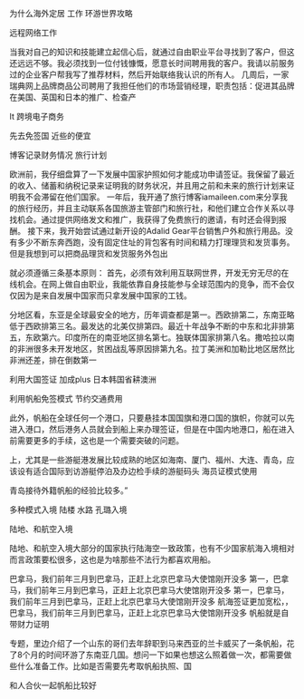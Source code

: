 为什么海外定居 工作 环游世界攻略


远程网络工作

当我对自己的知识和技能建立起信心后，就通过自由职业平台寻找到了客户，但这还远远不够。我必须找到一位付钱慷慨，愿意长时间聘用我的客户。我请以前服务过的企业客户帮我写了推荐材料，然后开始联络我认识的所有人。
几周后，一家瑞典网上品牌商品公司聘用了我担任他们的市场营销经理，职责包括：促进其品牌在美国、英国和日本的推广、检查产

It 跨境电子商务


先去免签国  近些的便宜

博客记录财务情况  旅行计划


欧洲前，我仔细盘算了一下发展中国家护照如何才能成功申请签证。我保留了最近的收入、储蓄和纳税记录来证明我的财务状况，并且用之前和未来的旅行计划来证明我不会滞留在他们国家。
一年后，我开通了旅行博客iamaileen.com来分享我的旅行经历，并且主动联系各国旅游主管部门和旅行社，和他们建立合作关系以寻找机会。通过提供网络发文和推广，我获得了免费旅行的邀请，有时还会得到报酬。
接下来，我开始尝试通过新开设的Adalid Gear平台销售户外和旅行用品。没有多少不断东奔西跑，没有固定住址的背包客有时间和精力打理理货和发货事务。但是我想到可以把商品理货和发货服务外包出



就必须遵循三条基本原则：
首先，必须有效利用互联网世界，开发无穷无尽的在线机会。在网上做自由职业，我能依靠自身技能参与全球范围内的竞争，而不会仅仅因为是来自发展中国家而只拿发展中国家的工钱。



分地区看，东亚是全球最安全的地方，历年调查都是第一。西欧排第二，东南亚略低于西欧排第三名。最发达的北美仅排第四。最近十年战争不断的中东和北非排第五，东欧第六。印度所在的南亚地区排名第七。独联体国家排第八名。撒哈拉以南的非洲很多未开发地区，贫困战乱等原因排第九名。拉丁美洲和加勒比地区居然比非洲还差，排在倒数第一

利用大国签证 加成plus 日本韩国省耕澳洲

利用帆船免签模式  节约交通费用

此外，帆船在全球任何一个港口，只要悬挂本国国旗和港口国的旗帜，你就可以先进入港口，然后港务人员就会到船上来办理签证，但是在中国内地港口，船在进入前需要更多的手续，这也是一个需要突破的问题。

上，尤其是一些游艇港发展比较成熟的地区如海南、厦门、福州、大连、青岛，应该设有适合国际到访游艇停泊及办边检手续的游艇码头
海员证模式使用

青岛接待外籍帆船的经验比较多。”



多种模式入境 陆楼 水路 孔璐入境

陆地、和航空入境

陆地、和航空入境大部分的国家执行陆海空一致政策，也有不少国家航海入境相对而言政策要松很多，这也是为啥那些不法行为都喜欢用船。


巴拿马，我们前年三月到巴拿马，正赶上北京巴拿马大使馆刚开没多
第一，巴拿马，我们前年三月到巴拿马，正赶上北京巴拿马大使馆刚开没多
第一，巴拿马，我们前年三月到巴拿马，正赶上北京巴拿马大使馆刚开没多
航海签证更加宽松，，
巴拿马，我们前年三月到巴拿马，正赶上北京巴拿马大使馆刚开没多
帆船就是自带财力证明

专题，里边介绍了一个山东的哥们去年辞职到马来西亚的兰卡威买了一条帆船，花了8个月的时间环游了东南亚几国。想问一下如果也想这么照着做一次，都需要做些什么准备工作。比如是否需要先考取帆船执照、国

和人合伙一起帆船比较好
